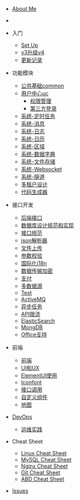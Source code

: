 * [About Me](https://github.com/zhangchaoxu/zhangchaoxu/blob/main/README.md)
* 
* 入门
  
  * [Set Up](boot/Setup.md)
  * [v3升级v4](boot/v3_to_v4.md)
  * [更新记录](boot/CHANGELOG.md)

* 功能模块
   
  * [公共基础common](boot/common.md)
  * [用户中心uc](boot/uc.md)
    * [权限管理](boot/uc_rbac.md)
    * [第三方登录](boot/uc_oauth.md)
  * [系统-定时任务](boot/Sys_Job.md)
  * [系统-消息](boot/Sys_Msg.md)
  * [系统-日志](boot/Sys_Log.md)
  * [系统-日历](boot/Sys_Calendar.md)
  * [系统-区域](boot/Sys_Region.md)
  * [系统-数据字典](boot/Sys_Dict.md)
  * [系统-文件存储](boot/Sys_OSS.md)
  * [系统-Websocket](boot/Sys_Websocket.md)
  * [系统-隧道](boot/Sys_Tunnel.md)
  * [多租户设计](boot/Tenant.md)
  * [代码生成器](boot/coder.md)
  
* 接口开发

  * [后端接口](boot/boot.md)
  * [数据库设计规范和实现](boot/db.md)
  * [接口规范](boot/ApiStandard.md)
  * [json解析器](boot/json.md)
  * [文件上传](boot/FileUpload.md)
  * [参数校验](boot/validator.md)
  * [国际化i18n](boot/i18n.md)
  * [数据传输加密](boot/ApiEncrypt.md)
  * [支付](boot/Pay.md)
  * [多数据源](boot/DynamicDatasource.md)
  * [Test](boot/Test.md)
  * [ActiveMQ](boot/ActiveMQ.md)
  * [异步任务](boot/AsyncTask.md)
  * [API限流](boot/AccessLimit.md)
  * [ElasticSearch](boot/ElasticSearch.md)
  * [MongDB](boot/MongoDB.md)
  * [Office支持](boot/Office.md)

* 前端
  * [前端](ui/portal.md)
  * [UI和UX](ui/UIAndUX.md)
  * [ElementUI使用](ui/ElementUI.md)
  * [Iconfont](ui/iconfont.md)
  * [接口调用](ui/axios.md)
  * [自定义组件](ui/VueComponents.md)
  * [地图](ui/Map.md)
    
* [DevOps](DevOps.md)
  * [运维实践](DevOpsCase.md)

* Cheat Sheet
  * [Linux Cheat Sheet](cheat-sheet/Linux.md)
  * [MySQL Cheat Sheet](cheat-sheet/MySQL.md)
  * [Nginx Cheat Sheet](cheat-sheet/Nginx.md)
  * [Git Cheat Sheet](cheat-sheet/Git.md)
  * [ABD Cheat Sheet](cheat-sheet/ADB.md)

* [Issues](Issues.md)
